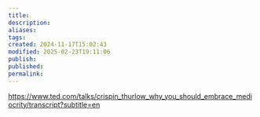 ```yaml
---
title: 
description: 
aliases: 
tags: 
created: 2024-11-17T15:02:43
modified: 2025-02-23T19:11:06
publish: 
published: 
permalink: 
---
```


https://www.ted.com/talks/crispin_thurlow_why_you_should_embrace_mediocrity/transcript?subtitle=en
